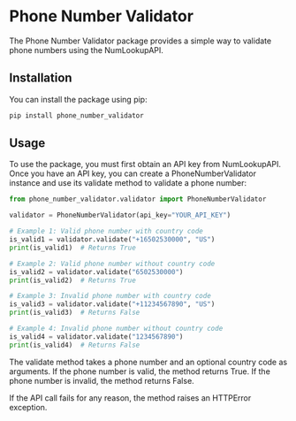 # Phone Number Validator

The Phone Number Validator package provides a simple way to validate phone numbers using the NumLookupAPI.

## Installation
You can install the package using pip:

```bash
pip install phone_number_validator
```

## Usage
To use the package, you must first obtain an API key from NumLookupAPI. Once you have an API key, you can create a PhoneNumberValidator instance and use its validate method to validate a phone number:

```python
from phone_number_validator.validator import PhoneNumberValidator

validator = PhoneNumberValidator(api_key="YOUR_API_KEY")

# Example 1: Valid phone number with country code
is_valid1 = validator.validate("+16502530000", "US")
print(is_valid1)  # Returns True

# Example 2: Valid phone number without country code
is_valid2 = validator.validate("6502530000")
print(is_valid2)  # Returns True

# Example 3: Invalid phone number with country code
is_valid3 = validator.validate("+11234567890", "US")
print(is_valid3)  # Returns False

# Example 4: Invalid phone number without country code
is_valid4 = validator.validate("1234567890")
print(is_valid4)  # Returns False
```
The validate method takes a phone number and an optional country code as arguments. If the phone number is valid, the method returns True. If the phone number is invalid, the method returns False.

If the API call fails for any reason, the method raises an HTTPError exception.